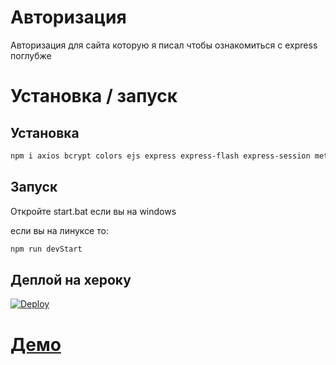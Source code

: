 # Авторизация

Авторизация для сайта которую я писал чтобы ознакомиться с express поглубже

# Установка / запуск

## Установка
```sh
npm i axios bcrypt colors ejs express express-flash express-session method-override passport passport-local nodemon
```

## Запуск

Откройте start.bat если вы на windows

если вы на линуксе то:

```sh
npm run devStart
```

## Деплой на хероку

[![Deploy](https://www.herokucdn.com/deploy/button.svg)](https://heroku.com/deploy?template=https://github.com/undefined-1111/login-system)

# [Демо](https://authlogin-undefined.herokuapp.com)
